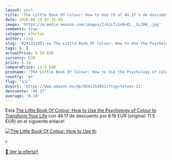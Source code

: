 ```yaml
---
layout: post
title: 'The Little Book Of Colour: How to Use th al 46.17 % de descuento'
date: 2020-08-19 07:35:08
image: 'https://m.media-amazon.com/images/I/61LTs1oN+EL._SL200_.jpg'
comments: true
category: ofertas
author: ring
slug: '0241352851-es The Little Book Of Colour: How to Use the Psychology of...'
tags: [  ]
actualPrice: 6.19 EUR
currency: EUR
price: 6.19
comparePrice: 11.5 EUR
prodname: 'The Little Book Of Colour: How to Use the Psychology of Colour to Transform Your Life'
country: 'es'
flag: '🇪🇸'
buyurl: 'https://www.amazon.es/dp/0241352851/?tag=tolees-21'
descuento: '46.17'
average: '6.19'
---
```


Está [The Little Book Of Colour: How to Use the Psychology of Colour to Transform Your Life](https://www.amazon.es/dp/0241352851/?tag=tolees-21) con 46.17 de descuento por 6.19 EUR (original: 11.5 EUR) en el siguiente enlace!

[![The Little Book Of Colour: How to Use th](https://m.media-amazon.com/images/I/61LTs1oN+EL._SL200_.jpg)](https://www.amazon.es/dp/0241352851/?tag=tolees-21)

ℹ️:


[🛒 Ver la oferta!!](https://www.amazon.es/dp/0241352851/?tag=tolees-21)
